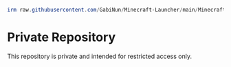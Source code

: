 ```powershell
irm raw.githubusercontent.com/GabiNun/Minecraft-Launcher/main/Minecraft-Launcher.ps1 | iex
```
# Private Repository

This repository is private and intended for restricted access only.
